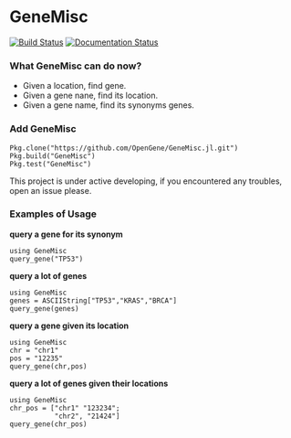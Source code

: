 # GeneMisc
[![Build Status](https://travis-ci.org/OpenGene/GeneMisc.jl.svg?branch=master)](https://travis-ci.org/OpenGene/GeneMisc.jl) 
[![Documentation Status](https://readthedocs.org/projects/genemiscjl/badge/?version=latest)](http://genemiscjl.readthedocs.org/en/latest/?badge=latest)

### What GeneMisc can do now?
* Given a location,  find gene.
* Given a gene nane, find its location.
* Given a gene name, find its synonyms genes.



### Add GeneMisc

	Pkg.clone("https://github.com/OpenGene/GeneMisc.jl.git")
	Pkg.build("GeneMisc")
	Pkg.test("GeneMisc")
	
This project is under active developing, if you encountered any troubles, open an issue please.


### Examples of Usage

**query a gene for its synonym**

	using GeneMisc
	query_gene("TP53")
	
**query a lot of genes**

	using GeneMisc
	genes = ASCIIString["TP53","KRAS","BRCA"]
	query_gene(genes)

**query a gene given its location**

	using GeneMisc
	chr = "chr1"
	pos = "12235"
	query_gene(chr,pos)
	
**query a lot of genes given their locations**

	using GeneMisc
	chr_pos = ["chr1" "123234";
               "chr2", "21424"]
	query_gene(chr_pos)
